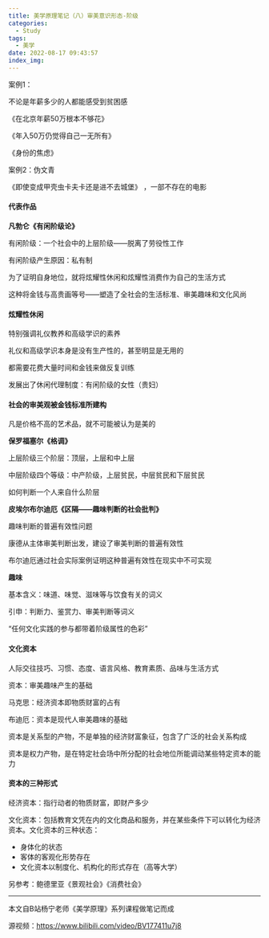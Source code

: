 ```yaml
---
title: 美学原理笔记（八）审美意识形态-阶级
categories:
  - Study
tags:
  - 美学
date: 2022-08-17 09:43:57
index_img:
---
```


<!-- more -->
<!-- categories:Dev、Ops、Study、Sth、News、work-->
<!-- tags: 
Python、MySQL、LeetCode、机器学习、Linux、Big Data、Java、BlockChain、Docker、Web 、分布式、
Maven、数据结构、JVM、JavaScript、Crontab、Shell、Ubuntu、VPN、NodeJS、String、VM、Hadoop、
Life、树莓派、Git、Hexo、算法、运维、网络、算法、电影、美学、
 -->
案例1：

不论是年薪多少的人都能感受到贫困感

《在北京年薪50万根本不够花》

《年入50万仍觉得自己一无所有》

《身份的焦虑》



案例2：伪文青

《即使变成甲壳虫卡夫卡还是进不去城堡》 ，一部不存在的电影



#### 代表作品

**凡勃仑《有闲阶级论》**

有闲阶级：一个社会中的上层阶级——脱离了劳役性工作

有闲阶级产生原因：私有制

为了证明自身地位，就将炫耀性休闲和炫耀性消费作为自己的生活方式

这种将金钱与高贵画等号——塑造了全社会的生活标准、审美趣味和文化风尚



#### 炫耀性休闲

特别强调礼仪教养和高级学识的素养

礼仪和高级学识本身是没有生产性的，甚至明显是无用的

都需要花费大量时间和金钱来做反复训练



发展出了休闲代理制度：有闲阶级的女性（贵妇）



#### 社会的审美观被金钱标准所建构

凡是价格不高的艺术品，就不可能被认为是美的



**保罗福塞尔《格调》**

上层阶级三个阶层：顶层，上层和中上层

中层阶级四个等级：中产阶级，上层贫民，中层贫民和下层贫民

如何判断一个人来自什么阶层



**皮埃尔布尔迪厄《区隔——趣味判断的社会批判》**

趣味判断的普遍有效性问题



康德从主体审美判断出发，建设了审美判断的普遍有效性

布尔迪厄通过社会实际案例证明这种普遍有效性在现实中不可实现



**趣味**

基本含义：味道、味觉、滋味等与饮食有关的词义

引申：判断力、鉴赏力、审美判断等词义

“任何文化实践的参与都带着阶级属性的色彩”



#### 文化资本



人际交往技巧、习惯、态度、语言风格、教育素质、品味与生活方式

资本：审美趣味产生的基础



马克思：经济资本即物质财富的占有

布迪厄：资本是现代人审美趣味的基础



资本是关系型的产物，不是单独的经济财富象征，包含了广泛的社会关系构成

资本是权力产物，是在特定社会场中所分配的社会地位所能调动某些特定资本的能力



#### 资本的三种形式

经济资本：指行动者的物质财富，即财产多少

文化资本：包括教育文凭在内的文化商品和服务，并在某些条件下可以转化为经济资本。文化资本的三种状态：

- 身体化的状态
- 客体的客观化形势存在
- 文化资本以制度化、机构化的形式存在（高等大学）



另参考：鲍德里亚《景观社会》《消费社会》

---

本文自B站杨宁老师《美学原理》系列课程做笔记而成

源视频：https://www.bilibili.com/video/BV177411u7j8

